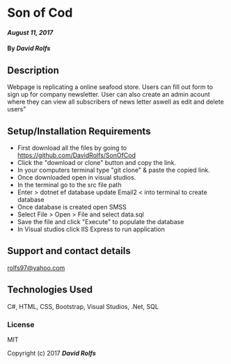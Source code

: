 # Son of Cod

#### _August 11, 2017_

#### By _**David Rolfs**_

## Description
Webpage is replicating a online seafood store. Users can fill out form to sign up for company newsletter. User can also create an admin acount where they can view all subscribers of news letter aswell as edit and delete users"


## Setup/Installation Requirements
* First download all the files by going to  https://github.com/DavidRolfs/SonOfCod
* Click the "download or clone" button and copy the link.
* In your computers terminal type "git clone" & paste the copied link.
* Once downloaded open in visual studios. 
* In the terminal go to the src file path
* Enter > dotnet ef database update Email2 < into terminal to create database
* Once database is created open SMSS
* Select File > Open > File and select data.sql
* Save the file and click "Execute" to populate the database
* In Visual studios click IIS Express to run application

## Support and contact details

rolfs97@yahoo.com

## Technologies Used

C#, HTML, CSS, Bootstrap, Visual Studios, .Net, SQL
### License

MIT

Copyright (c) 2017 **_David Rolfs_**
